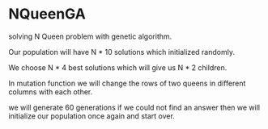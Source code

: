 # NQueenGA

solving N Queen problem with genetic algorithm.

Our population will have N * 10 solutions which initialized randomly.

We choose N * 4 best solutions which will give us N * 2 children.

In mutation function we will change the rows of two queens in different columns with each other.

we will generate 60 generations if we could not find an answer then we will initialize our population once again and start over.
